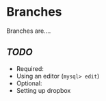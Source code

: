 
Branches
========

Branches are....

*TODO*
-----
- Required:
 - Using an editor (`mysql> edit`)
- Optional:
 - Setting up dropbox